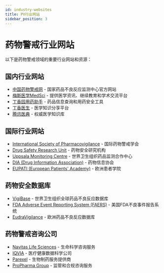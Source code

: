```yaml
---
id: industry-websites
title: PV行业网站
sidebar_position: 3
---
```


# 药物警戒行业网站

以下是药物警戒领域的重要行业网站和资源：

## 国内行业网站

- [中国药物警戒网](http://www.cdr-adr.org.cn/) - 国家药品不良反应监测中心官方网站
- [梅斯医学MedSci](https://www.medsci.cn/) - 提供医学资讯、继续教育和学术交流平台
- [丁香园用药助手](https://drugs.dxy.cn/pc) - 药品信息查询和用药安全工具
- [丁香医生](https://dxy.com/) - 医学知识分享平台
- [腾讯医典](https://h5.baike.qq.com/mobile/home.html) - 权威医学知识库

## 国际行业网站

- [International Society of Pharmacovigilance](https://isoponline.org/) - 国际药物警戒学会
- [Drug Safety Research Unit](https://www.dsru.org/) - 药物安全研究机构
- [Uppsala Monitoring Centre](https://www.who-umc.org/) - 世界卫生组织药品监测合作中心
- [DIA (Drug Information Association)](https://www.diaglobal.org/) - 药物信息协会
- [EUPATI (European Patients' Academy)](https://eupati.eu/) - 欧洲患者学院

## 药物安全数据库

- [VigiBase](https://www.who-umc.org/vigibase/vigibase/) - 世界卫生组织全球药品不良反应数据库
- [FDA Adverse Event Reporting System (FAERS)](https://www.fda.gov/drugs/surveillance/questions-and-answers-fdas-adverse-event-reporting-system-faers) - 美国FDA不良事件报告系统
- [EudraVigilance](https://www.ema.europa.eu/en/human-regulatory/research-development/pharmacovigilance/eudravigilance) - 欧洲药品不良反应数据库

## 药物警戒咨询公司

- [Navitas Life Sciences](https://www.navitaslifesciences.com/) - 生命科学咨询服务
- [IQVIA](https://www.iqvia.com/) - 医疗健康数据科学公司
- [Parexel](https://www.parexel.com/) - 生物制药服务提供商
- [ProPharma Group](https://www.propharmagroup.com/) - 监管和合规咨询服务